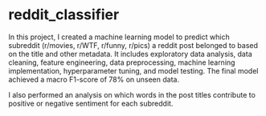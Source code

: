 # reddit_classifier
In this project, I created a machine learning model to predict which subreddit (r/movies, r/WTF, r/funny, r/pics) a reddit post belonged to based on the title and other metadata.  It includes exploratory data analysis, data cleaning, feature engineering, data preprocessing, machine learning implementation, hyperparameter tuning, and model testing.  The final model achieved a macro F1-score of 78% on unseen data.

I also performed an analysis on which words in the post titles contribute to positive or negative sentiment for each subreddit.
